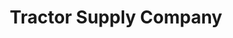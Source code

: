 ---
title: "Tractor Supply Company"
url: /columbia/tractor-supply-company-garners-ferry-road/
shop: Dorfladen
---